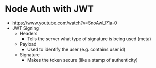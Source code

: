 # Node Auth with JWT

* <https://www.youtube.com/watch?v=SnoAwLP1a-0>
* JWT Signing
  * Headers
    * Tells the server what type of signature is being used (meta)
  * Payload
    * Used to identify the user (e.g. contains user id)
  * Signature
    * Makes the token secure (like a stamp of authenticity)
